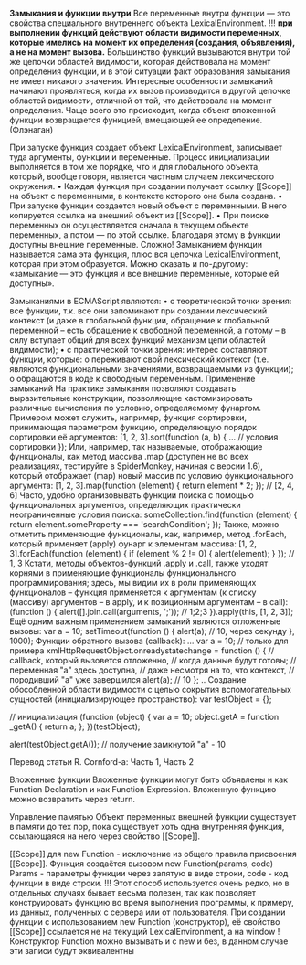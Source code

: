**Замыкания и функции внутри**
Все переменные внутри функции — это свойства специального внутреннего объекта LexicalEnvironment.
!!! **при выполнении функций действуют области видимости переменных, которые имелись на момент их определения (создания,
объявления), а не на момент вызова.** Большинство функций вызываются внутри той же цепочки областей видимости, которая
действовала на момент определения функции, и в этой ситуации факт образования замыкания не имеет никакого значения.
Интересные особенности замыканий начинают проявляться, когда их вызов производится в другой цепочке областей
видимости, отличной от той, что действовала на момент определения. Чаще всего это происходит, когда объект вложенной
функции возвращается функцией, вмещающей ее определение. (Флэнаган)

При запуске функция создает объект LexicalEnvironment, записывает туда аргументы, функции и переменные.
 Процесс инициализации выполняется в том же порядке, что и для глобального объекта, который, вообще говоря, является
  частным случаем лексического окружения.
•	Каждая функция при создании получает ссылку [[Scope]] на объект с переменными, в контексте которого она была создана.
•	При запуске функции создается новый объект с переменными. В него копируется ссылка на внешний объект из [[Scope]].
•	При поиске переменных он осуществляется сначала в текущем объекте переменных, а потом — по этой ссылке. Благодаря
 этому в функции доступны внешние переменные.
Сложно! Замыканием функции называется сама эта функция, плюс вся цепочка LexicalEnvironment, которая при этом образуется.
 Можно сказать и по-другому: «замыкание — это функция и все внешние переменные, которые ей доступны».

Замыканиями в ECMAScript являются:
•	с теоретической точки зрения: все функции, т.к. все они запоминают при создании лексический контекcт (и даже в
 глобальной функции, обращение к глобальной переменной – есть обращение к свободной переменной, а потому – в силу вступает
  общий для всех функций механизм цепи областей видимости);
•	с практической точки зрения: интерес составляют функции, которые:
o	переживают свой лексический контекст (т.е. являются функциональными значениями, возвращаемыми из функции);
o	обращаются в коде к свободным переменным.
Применение замыканий
На практике замыкания позволяют создавать выразительные конструкции, позволяющие кастомизировать различные вычисления по
 условию, определяемому фунаргом. Примером может служить, например, функция сортировки, принимающая параметром функцию,
  определяющую порядок сортировки её аргументов:
	[1, 2, 3].sort(function (a, b) {
  ... // условия сортировки
});
Или, например, так называемые, отображающие функционалы, как метод массива .map (доступен не во всех реализациях,
 тестируйте в SpiderMonkey, начиная с версии 1.6), который отображает (map) новый массив по условию функционального 
 аргумента:
	[1, 2, 3].map(function (element) {
  return element * 2;
}); // [2, 4, 6]
Часто, удобно организовывать функции поиска с помощью функциональных аргументов, определяющих практически неограниченные
 условия поиска:
	someCollection.find(function (element) {
  return element.someProperty === 'searchCondition';
});
Также, можно отметить применяющие функционалы, как, например, метод .forEach, который применяет (apply) фунарг к
 элементам массива:
	[1, 2, 3].forEach(function (element) {
  if (element % 2 != 0) {
    alert(element);
  }
}); // 1, 3
Кстати, методы объектов-функций .apply и .call, также уходят корнями в применяющие функционалы функционального
 программирования; здесь, мы видим их в роли применяющих функционалов – функция применяется к аргументам (к списку
  (массиву) аргументов – в apply, и к позиционным аргументам – в call):
	(function () {
  alert([].join.call(arguments, ';')); // 1;2;3
}).apply(this, [1, 2, 3]);
Ещё одним важным применением замыканий являются отложенные вызовы:
	var a = 10;
setTimeout(function () {
  alert(a); // 10, через секунду
}, 1000);
Функции обратного вызова (callback):
	...
var a = 10;
// только для примера
xmlHttpRequestObject.onreadystatechange = function () {
  // callback, который вызовется отложенно,
  // когда данные будут готовы;
  // переменная "а" здесь доступна,
  // даже несмотря на то, что контекст,
  // породивший "а" уже завершился
  alert(a); // 10
};
..
Создание обособленной области видимости с целью сокрытия вспомогательных сущностей (инициализирующее пространство):
	var testObject = {};
 
// инициализация
(function (object) {
  var a = 10;
  object.getA = function _getA() {
    return a;
  };
})(testObject);
 
alert(testObject.getA()); // получение замкнутой "а" - 10 

Перевод статьи R. Cornford-a: Часть 1, Часть 2

Вложенные функции
Вложенные функции могут быть объявлены и как Function Declaration и как Function Expression. Вложенную функцию можно
 возвратить через return.

Управление памятью
Объект переменных внешней функции существует в памяти до тех пор, пока существует хоть одна внутренняя функция, 
ссылающаяся на него через свойство [[Scope]].

[[Scope]] для new Function - исключение из общего правила присвоения [[Scope]].
Функция создаётся вызовом new Function(params, code)
Params - параметры функции через запятую в виде строки, code - код функции в виде строки.
!!! Этот способ используется очень редко, но в отдельных случаях бывает весьма полезен, так как позволяет конструировать
 функцию во время выполнения программы, к примеру, из данных, полученных с сервера или от пользователя.
При создании функции с использованием new Function (конструктор), её свойство [[Scope]] ссылается не на текущий
 LexicalEnvironment, а на window ! Конструктор Function можно вызывать и с new и без, в данном случае эти записи будут
  эквивалентны
